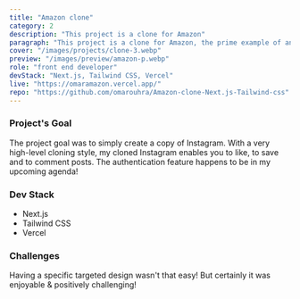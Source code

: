 ```yaml
---
title: "Amazon clone"
category: 2
description: "This project is a clone for Amazon"
paragraph: "This project is a clone for Amazon, the prime example of an e-commerce website that has all the key features identifying it from the competition. To complete it as a functional application, I still got lots to catch up on! UI design is done, The implementation of features is still LOADING!"
cover: "/images/projects/clone-3.webp"
preview: "/images/preview/amazon-p.webp"
role: "front end developer"
devStack: "Next.js, Tailwind CSS, Vercel"
live: "https://omaramazon.vercel.app/"
repo: "https://github.com/omarouhra/Amazon-clone-Next.js-Tailwind-css"
---
```


### Project's Goal

The project goal was to simply create a copy of Instagram. With a very high-level cloning style, my cloned Instagram enables you to like, to save and to comment posts. The authentication feature happens to be in my upcoming agenda!

### Dev Stack

- Next.js
- Tailwind CSS
- Vercel

### Challenges

Having a specific targeted design wasn't that easy! But certainly it was enjoyable & positively challenging!

